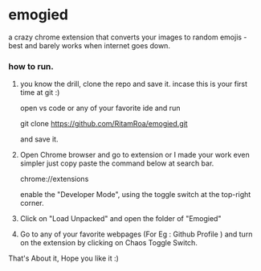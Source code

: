 # emogied
a crazy chrome extension that converts your images to random emojis - best and barely works when internet goes down. 

### how to run.
   1. you know the drill, clone the repo and save it.
      incase this is your first time at git :)

      open vs code or any of your favorite ide and run

      git clone https://github.com/RitamRoa/emogied.git

      and save it. 

  2.  Open Chrome browser and go to extension or I made your work even simpler just copy paste the command below at search bar.

      chrome://extensions

      enable the "Developer Mode", using the toggle switch at the top-right corner.

  3. Click on "Load Unpacked" and open the folder of "Emogied"

  4. Go to any of your favorite webpages (For Eg : Github Profile ) and turn on the extension by clicking on Chaos Toggle Switch.

That's About it, Hope you like it :)
